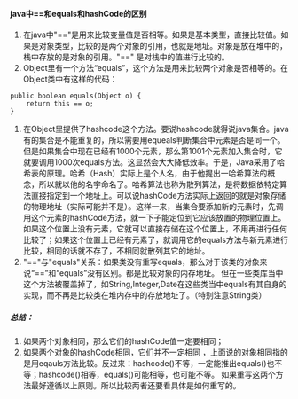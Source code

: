 #### java中==和equals和hashCode的区别

1. 在java中"=="是用来比较变量值是否相等。如果是基本类型，直接比较值。如果是对象类型，比较的是两个对象的引用，也就是地址。对象是放在堆中的，栈中存放的是对象的引用。"==" 是对栈中的值进行比较的。
2. Object里有一个方法“equals”，这个方法是用来比较两个对象是否相等的。在Object类中有这样的代码：

```
public boolean equals(Object o) {
    return this == o;
}
```

1. 在Object里提供了hashcode这个方法。要说hashcode就得说java集合。java有的集合是不能重复的，所以需要用equeals判断集合中元素是否是同一个。但是如果集合中现在已经有1000个元素，那么第1001个元素加入集合时，它就要调用1000次equals方法。这显然会大大降低效率。于是，Java采用了哈希表的原理。哈希（Hash）实际上是个人名，由于他提出一哈希算法的概念，所以就以他的名字命名了。哈希算法也称为散列算法，是将数据依特定算法直接指定到一个地址上。可以说hashCode方法实际上返回的就是对象存储的物理地址（实际可能并不是）。这样一来，当集合要添加新的元素时，先调用这个元素的hashCode方法，就一下子能定位到它应该放置的物理位置上。如果这个位置上没有元素，它就可以直接存储在这个位置上，不用再进行任何比较了；如果这个位置上已经有元素了，就调用它的equals方法与新元素进行比较，相同的话就不存了，不相同就散列其它的地址。
2. "=="与"equals"关系：如果类没有重写equals，那么对于该类的对象来说“==”和“equals”没有区别。都是比较对象的内存地址。 但在一些类库当中这个方法被覆盖掉了，如String,Integer,Date在这些类当中equals有其自身的实现，而不再是比较类在堆内存中的存放地址了。（特别注意String类）

##### 总结：

1. 如果两个对象相同，那么它们的hashCode值一定要相同；
2. 如果两个对象的hashCode相同，它们并不一定相同 ，上面说的对象相同指的是用eqauls方法比较。反过来：hashcode()不等，一定能推出equals()也不等；hashcode()相等，equals()可能相等，也可能不等。 如果重写这两个方法最好遵循以上原则。所以比较两者还要看具体是如何重写的。